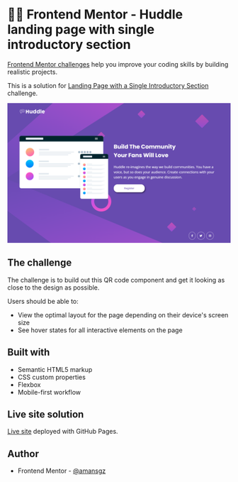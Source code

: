 # 👩‍💻 Frontend Mentor - Huddle landing page with single introductory section

[Frontend Mentor challenges](https://www.frontendmentor.io/) help you improve your coding skills by building realistic projects.

This is a solution for [Landing Page with a Single Introductory Section](https://www.frontendmentor.io/challenges/huddle-landing-page-with-a-single-introductory-section-B_2Wvxgi0) challenge.

![Design preview for the  Huddle landing page with single introductory section](./styles/images/preview.png)


## The challenge

The challenge is to build out this QR code component and get it looking as close to the design as possible.

Users should be able to: 

- View the optimal layout for the page depending on their device's screen size
- See hover states for all interactive elements on the page

## Built with

- Semantic HTML5 markup
- CSS custom properties
- Flexbox
- Mobile-first workflow

## Live site solution

[Live site](https://amansgz.github.io/css-landing-page-with-intro-section/) deployed with GitHub Pages.

## Author

- Frontend Mentor - [@amansgz](https://www.frontendmentor.io/profile/amansgz)